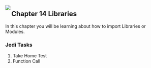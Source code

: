 <img align="left" src="http://hermonswebsites.com/Classes/CS/python.png"><H2>Chapter 14 Libraries</H2>

In this chapter you will be learning about how to import Libraries or Modules. 


<h3>Jedi Tasks</h3>
<ol>
  <li>Take Home Test</li>
  <li>Function Call</li>
  </ol>
